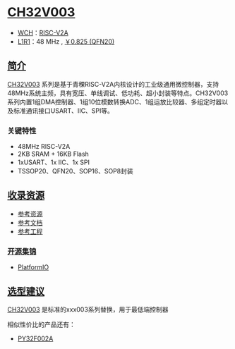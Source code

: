 ﻿# [CH32V003](https://doc.soc.xin/wch/CH32V003)

* [WCH](http://www.wch.cn/)：[RISC-V2A](https://doc.soc.xin/wch/riscv)
* [L1R1](https://github.com/SoCXin/Level)：48 MHz , [￥0.825 (QFN20)](https://item.szlcsc.com/6049934.html)

## [简介](https://doc.soc.xin/wch/CH32V003)

[CH32V003](https://www.wch.cn/products/CH32V003.html) 系列是基于青稞RISC-V2A内核设计的工业级通用微控制器，支持48MHz系统主频，具有宽压、单线调试、低功耗、超小封装等特点。CH32V003系列内置1组DMA控制器、1组10位模数转换ADC、1组运放比较器、多组定时器以及标准通讯接口USART、IIC、SPI等。


### 关键特性

* 48MHz RISC-V2A
* 2KB SRAM + 16KB Flash
* 1xUSART、1x IIC、1x SPI
* TSSOP20、QFN20、SOP16、SOP8封装

## [收录资源](https://github.com/SoCXin)

* [参考资源](src/)
* [参考文档](docs/)
* [参考工程](project/)

### [开源集锦](https://github.com/OS-Q)

* [PlatformIO](https://github.com/OS-Q/platform-ch32v)


## [选型建议](https://github.com/SoCXin)

[CH32V003](https://github.com/SoCXin/CH32V003) 是标准的xxx003系列替换，用于最低端控制器

相似性价比的产品还有：

* [PY32F002A](https://github.com/SoCXin/PY32F002)

